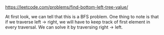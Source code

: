 https://leetcode.com/problems/find-bottom-left-tree-value/

At first look, we can tell that this is a BFS problem.
One thing to note is that if we traverse left -> right, we will have to keep track of first element in every traversal.
We can solve it by traversing right -> left.
